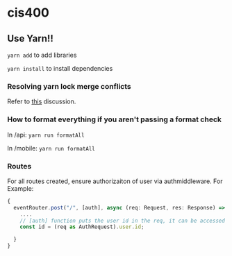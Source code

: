 # cis400

## Use Yarn!!

`yarn add` to add libraries

`yarn install` to install dependencies

### Resolving yarn lock merge conflicts

Refer to [this](https://github.com/yarnpkg/yarn/issues/1776#issuecomment-269539948) discussion.

### How to format everything if you aren't passing a format check

In /api: `yarn run formatAll`

In /mobile: `yarn run formatAll`

### Routes

For all routes created, ensure authorizaiton of user via authmiddleware. For Example:

```ts
{
  eventRouter.post("/", [auth], async (req: Request, res: Response) => {
    ....
    // [auth] function puts the user id in the req, it can be accessed via:
    const id = (req as AuthRequest).user.id;

  }
}
```
